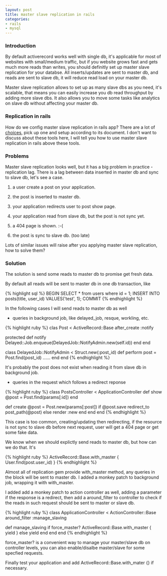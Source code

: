 ```yaml
---
layout: post
title: master slave replication in rails
categories:
- rails
- mysql
---
```

### Introduction ###
By default activerecord works well with single db, it's applicable for
most of websites with small/medium traffic, but if you website grows
fast and gets much more reads than writes, you should definitly set up
master slave replication for your databse. All inserts/updates are sent
to master db, and reads are sent to slave db, it will reduce read load
on your master db.

Master slave replication allows to set up as many slave dbs as you need,
it's scalable, that means you can easily increase you db read throughput
by adding more slave dbs. It also allows you to move some tasks like
analytics on slave db without affecting your master db.

### Replication in rails ###
How do we config master slave replication in rails app? There are a lot
of [choices][1], pick up one and setup according to its document. I
don't want to discuss about these tools here, I will tell you how to use
master slave replication in rails above these tools.

### Problems ###
Master slave replication looks well, but it has a big problem in
practice - replication lag. There is a lag between data inserted in
master db and sync to slave db, let's see a case.

1. a user create a post on your application.

2. the post is inserted to master db.

3. your application redirects user to post show page.

4. your application read from slave db, but the post is not sync yet.

5. a 404 page is shown. :-(

6. the post is sync to slave db. (too late)

Lots of similar issues will raise after you applying master slave
replication, how to solve them?

### Solution ###
The solution is send some reads to master db to promise get fresh data.

By default all reads will be sent to master db in one db transaction,
like

{% highlight sql %}
BEGIN
SELECT * from users where id = 1;
INSERT INTO posts(title, user_id) VALUES('test', 1);
COMMIT
{% endhighlight %}

In the following cases I will send reads to master db as well

* queries in background job, like delayed_job, resque, workling, etc.

{% highlight ruby %}
clas Post < ActiveRecord::Base
  after_create :notify

  protected
  def notify
    Delayed::Job.enqueue(DelayedJob::NotifyAdmin.new(self.id))
  end
end

class DelayedJob::NotifyAdmin < Struct.new(:post_id)
  def perform
    post = Post.find(post_id)
    ......
  end
end
{% endhighlight %}

It's probably the post does not exist when reading it from slave db in
background job.

* queries in the request which follows a redirect reponse

{% highlight ruby %}
class PostsController < ApplicationController
  def show
    @post = Post.find(params[:id])
  end

  def create
    @post = Post.new(params[:post])
    if @post.save
      redirect_to post_path(@post)
    else
      render :new
    end
  end
end
{% endhighlight %}

This case is too common, creating/updating then redirecting, if the
resource is not sync to slave db before next request, user will get a
404 page or get some fake data.

We know when we should explictly send reads to master db, but how can we
do that. It's

{% highlight ruby %}
ActiveRecord::Base.with_master {
  User.find(post.user_id)
}
{% endhighlight %}

Almost all of replication gem provide with_master method, any queries in
the block will be sent to master db. I added a monkey patch to background
job, wrapping it with with_master.

I added add a monkey patch to action controller as well, adding a parameter
if the response is a redirect, then add a around_filter to controller to
check if the reads in such request should be sent to master or slave db.

{% highlight ruby %}
class ApplicationController < ActionController::Base
  around_filter :manage_slaving

  def manage_slaving
    if force_master?
      ActiveRecord::Base.with_master { yield }
    else
      yield
    end
  end
end
{% endhighlight %}

force_master? is a convenient way to manage your master/slave db on
controller levels, you can also enable/disalbe master/slave for some
specfied requests.

Finally test your application and add ActiveRecord::Base.with_mater {}
if necessary.

[1]:https://www.ruby-toolbox.com/categories/Active_Record_Sharding
